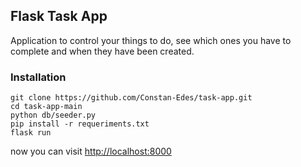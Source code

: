 ## Flask Task App 

Application to control your things to do, see which ones you have to complete and when they have been created. 

### Installation
```
git clone https://github.com/Constan-Edes/task-app.git
cd task-app-main
python db/seeder.py 
pip install -r requeriments.txt
flask run
```

now you can visit <a href="http://localhos:8000" target="_blank" rel="noreferrer">http://localhost:8000</a>